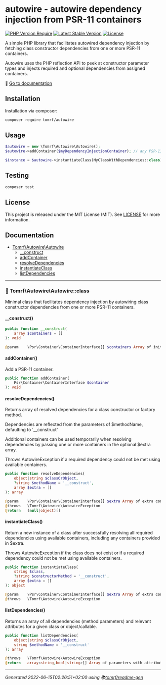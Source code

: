 # autowire - autowire dependency injection from PSR-11 containers

[![PHP Version Require](http://poser.pugx.org/tomrf/autowire/require/php?style=flat-square)](https://packagist.org/packages/tomrf/autowire) [![Latest Stable Version](http://poser.pugx.org/tomrf/autowire/v?style=flat-square)](https://packagist.org/packages/tomrf/autowire) [![License](http://poser.pugx.org/tomrf/autowire/license?style=flat-square)](https://packagist.org/packages/tomrf/autowire)

A simple PHP library that facilitates autowired dependency injection by fetching class constructor dependencies from one or more PSR-11 containers.

Autowire uses the PHP reflection API to peek at constructor parameter types and injects required and optional dependencies from assigned containers.

📔 [Go to documentation](#documentation)

## Installation
Installation via composer:

```bash
composer require tomrf/autowire
```

## Usage
```php
$autowire = new \Tomrf\Autowire\Autowire();
$autowire->addContainer($myDependencyInjectionContainer); // any PSR-11 container

$instance = $autowire->instantiateClass(MyClassWithDependencies::class);
```

## Testing
```bash
composer test
```

## License
This project is released under the MIT License (MIT).
See [LICENSE](LICENSE) for more information.

## Documentation
 - [Tomrf\Autowire\Autowire](#-tomrfautowireautowireclass)
   - [__construct](#__construct)
   - [addContainer](#addcontainer)
   - [resolveDependencies](#resolvedependencies)
   - [instantiateClass](#instantiateclass)
   - [listDependencies](#listdependencies)


***

### 📂 Tomrf\Autowire\Autowire::class

Minimal class that facilitates dependency injection by autowiring
class constructor dependencies from one or more PSR-11 containers.

#### __construct()

```php
public function __construct(
    array $containers = []
): void

@param    \Psr\Container\ContainerInterface[] $containers Array of initial containers
```

#### addContainer()

Add a PSR-11 container.

```php
public function addContainer(
    Psr\Container\ContainerInterface $container
): void
```

#### resolveDependencies()

Returns array of resolved dependencies for a class constructor or factory
method.

Dependencies are reflected from the parameters of $methodName, defaulting
to '__construct'

Additional containers can be used temporarily when resolving dependencies
by passing one or more containers in the optional $extra array.

Throws AutowireException if a required dependency could not be met using
available containers.

```php
public function resolveDependencies(
    object|string $classOrObject,
    ?string $methodName = '__construct',
    array $extra = []
): array

@param    \Psr\Container\ContainerInterface[] $extra Array of extra containers to use during dependency resolution
@throws   \Tomrf\Autowire\AutowireException
@return   (null|object)[]
```

#### instantiateClass()

Return a new instance of a class after successfully resolving all
required dependencies using available containers, including any
containers provided in $extra.

Throws AutowireException if the class does not exist or if a required
dependency could not be met using available containers.

```php
public function instantiateClass(
    string $class,
    ?string $constructorMethod = '__construct',
    array $extra = []
): object

@param    \Psr\Container\ContainerInterface[] $extra Array of extra containers to use during dependency resolution
@throws   \Tomrf\Autowire\AutowireException
```

#### listDependencies()

Returns an array of all dependencies (method parameters) and relevant
attributes for a given class or object/callable.

```php
public function listDependencies(
    object|string $classOrObject,
    string $methodName = '__construct'
): array

@throws   \Tomrf\Autowire\AutowireException
@return   array<string,bool|string>[] Array of parameters with attributes
```



***

_Generated 2022-06-15T02:26:51+02:00 using 📚[tomrf/readme-gen](https://packagist.org/packages/tomrf/readme-gen)_
